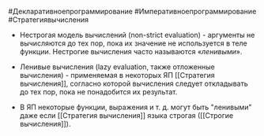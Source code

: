 #Декларативноепрограммирование #Императивноепрограммирование #Стратегиявычисления 

* Нестрогая модель вычислений (non-strict evaluation) - аргументы не вычисляются до тех пор, пока их значение не используется в теле функции. Нестрогие вычисления часто называются «_ленивыми_».

* Ленивые вычисления (lazy evaluation, также отложенные вычисления) - применяемая в некоторых ЯП [[Стратегия вычисления]], согласно которой вычисления следует откладывать до тех пор, пока не понадобится их результат.

* В  ЯП некоторые функции, выражения и т. д. могут быть "ленивыми" даже если [[Стратегия вычисления]]  языка строгая ([[Строгие вычисления]]).